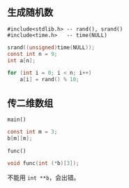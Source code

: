 ## 生成随机数

```
#include<stdlib.h> -- rand(), srand()
#include<time.h>   -- time(NULL)
```

```c
srand((unsigned)time(NULL));
const int n = 9;
int a[n];

for (int i = 0; i < n; i++)
	a[i] = rand() % 10;
```

## 传二维数组
`main()`
```c
const int m = 3;
b[m][m];
```

`func()`
```c
void func(int (*b)[3]);
```

不能用 `int **b`，会出错。